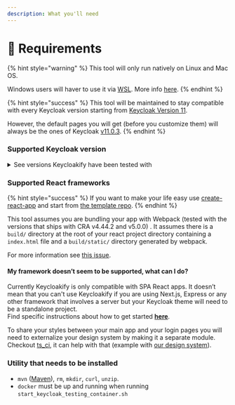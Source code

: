 ```yaml
---
description: What you'll need
---
```


# 🏁 Requirements

{% hint style="warning" %}
This tool will only run natively on Linux and Mac OS.

Windows users will haver to use it via [WSL](https://docs.microsoft.com/en-us/windows/wsl/install-win10). More info [here](https://github.com/InseeFrLab/keycloakify/issues/54#issuecomment-984834217).
{% endhint %}

{% hint style="success" %}
This tool will be maintained to stay compatible with every Keycloak version starting from [Keycloak Version 11](https://github.com/keycloak/keycloak/releases/tag/11.0.3).

However, the default pages you will get (before you customize them) will always be the ones of Keycloak [v11.0.3](https://github.com/keycloak/keycloak/releases/tag/11.0.3).
{% endhint %}

### Supported Keycloak version

<details>

<summary>See versions Keycloakify have been tested with</summary>

* [11.0.3](https://hub.docker.com/layers/jboss/keycloak/11.0.3/images/sha256-4438f1e51c1369371cb807dffa526e1208086b3ebb9cab009830a178de949782?context=explore)
* [12.0.4](https://hub.docker.com/layers/jboss/keycloak/12.0.4/images/sha256-67e0c88e69bd0c7aef972c40bdeb558a974013a28b3668ca790ed63a04d70584?context=explore)
* [15.0.2](https://hub.docker.com/layers/jboss/keycloak/15.0.2/images/sha256-d8ed1ee5df42a178c341f924377da75db49eab08ea9f058ff39a8ed7ee05ec93?context=explore)
* [16.1.0](https://hub.docker.com/layers/jboss/keycloak/16.1.0/images/sha256-6ecb9492224c6cfbb55d43f64a5ab634145d8cc1eba14eae8c37e3afde89546e?context=explore)
* [17.0.1](https://github.com/keycloak/keycloak/releases/tag/17.0.1)

Latest release isn't in the list yet? It probably works fine, we just can't confirm it yet. &#x20;

</details>

### Supported React frameworks

{% hint style="success" %}
If you want to make your life easy use [create-react-app](https://create-react-app.dev) and start from [the template repo](https://github.com/garronej/keycloakify-demo-app).
{% endhint %}

This tool assumes you are bundling your app with Webpack (tested with the versions that ships with CRA v4.44.2 and v5.0.0) . It assumes there is a `build/` directory at the root of your react project directory containing a `index.html` file and a `build/static/` directory generated by webpack.

For more information see [this issue](https://github.com/InseeFrLab/keycloakify/issues/5#issuecomment-832296432).

#### My framework doesn’t seem to be supported, what can I do?

Currently Keycloakify is only compatible with SPA React apps. It doesn’t mean that you can't use Keycloakify if you are using Next.js, Express or any other framework that involves a server but your Keycloak theme will need to be a standalone project.\
Find specific instructions about how to get started [**here**](https://github.com/garronej/keycloakify-demo-app#keycloak-theme-only).

To share your styles between your main app and your login pages you will need to externalize your design system by making it a separate module. Checkout [ts\_ci](https://github.com/garronej/ts\_ci), it can help with that (example with [our design system](https://github.com/InseeFrLab/onyxia-ui)).

### Utility that needs to be installed

* `mvn` ([Maven](https://maven.apache.org)), `rm`, `mkdir`, `curl`, `unzip`.
* `docker` must be up and running when running `start_keycloak_testing_container.sh`&#x20;
